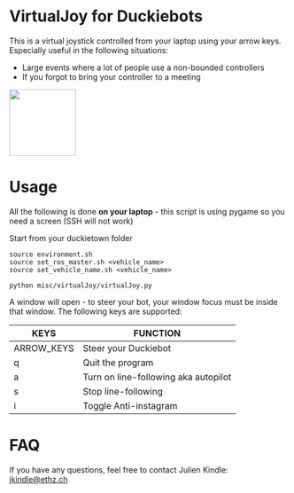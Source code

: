 # VirtualJoy for Duckiebots

This is a virtual joystick controlled from your laptop using your arrow keys. Especially useful in the following situations:

- Large events where a lot of people use a non-bounded controllers
- If you forgot to bring your controller to a meeting


<img src="https://github.com/duckietown/Software/blob/jukindle-devel-virtualjoy/misc/virtualJoy/images/d-pad.png" width="120" height="120"/>

# Usage

All the following is done **on your laptop** - this script is using pygame so you need a screen (SSH will not work)

Start from your duckietown folder
    
    source environment.sh
    source set_ros_master.sh <vehicle_name>
    source set_vehicle_name.sh <vehicle_name>
    
    python misc/virtualJoy/virtualJoy.py
    
A window will open - to steer your bot, your window focus must be inside that window. The following keys are supported:

| KEYS       | FUNCTION                             |
|------------|--------------------------------------|
| ARROW_KEYS | Steer your Duckiebot                 |
| q          | Quit the program                     |
| a          | Turn on line-following aka autopilot |
| s          | Stop line-following                  |
| i          | Toggle Anti-instagram                |

# FAQ
If you have any questions, feel free to contact Julien Kindle: jkindle@ethz.ch
